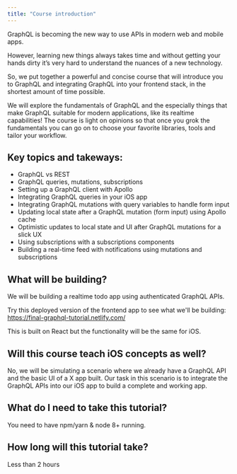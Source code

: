 ```yaml
---
title: "Course introduction"
---
```


GraphQL is becoming the new way to use APIs in modern web and mobile apps.

However, learning new things always takes time and without getting your hands dirty it’s very hard to understand the nuances of a new technology.

So, we put together a powerful and concise course that will introduce you to GraphQL and integrating GraphQL into your frontend stack, in the shortest amount of time possible.

We will explore the fundamentals of GraphQL and the especially things that make GraphQL suitable for modern applications, like its realtime capabilities! The course is light on opinions so that once you grok the fundamentals you can go on to choose your favorite libraries, tools and tailor your workflow.

## Key topics and takeways:

- GraphQL vs REST
- GraphQL queries, mutations, subscriptions
- Setting up a GraphQL client with Apollo
- Integrating GraphQL queries in your iOS app
- Integrating GraphQL mutations with query variables to handle form input
- Updating local state after a GraphQL mutation (form input) using Apollo cache
- Optimistic updates to local state and UI after GraphQL mutations for a slick UX
- Using subscriptions with a subscriptions components
- Building a real-time feed with notifications using mutations and subscriptions

## What will be building?
We will be building a realtime todo app using authenticated GraphQL APIs.

Try this deployed version of the frontend app to see what we'll be building:
https://final-graphql-tutorial.netlify.com/

This is built on React but the functionality will be the same for iOS.

## Will this course teach iOS concepts as well?
No, we will be simulating a scenario where we already have a GraphQL API and the basic UI of a X app built. Our task in this scenario is to integrate the GraphQL APIs into our iOS app to build a complete and working app.

## What do I need to take this tutorial?
You need to have npm/yarn & node 8+ running.

## How long will this tutorial take?
Less than 2 hours
